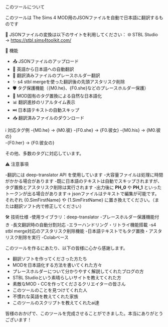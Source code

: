 このツールについて

このツールは The Sims 4 MOD用のJSONファイルを自動で日本語に翻訳するものです


🔄 JSONファイルの変換は以下のサイトを利用してください：
🌐 STBL Studio → https://stbl.sims4toolkit.com/


🔧 機能

- 📤 JSONファイルのアップロード
- 🔄 英語から日本語への自動翻訳
- 🔧 翻訳済みファイルのプレースホルダー翻訳
- ✨ s4 stbl mergeを使った翻訳後の先頭アスタリスク削除
- 🛡️ タグ保護機能（{M0.he}、{F0.she}などのプレースホルダー保護）
- 📝 MOD固有のタグ置換による自然な日本語化
- 📊 翻訳進捗のリアルタイム表示
- ⏭️ 日本語テキストの自動スキップ
- 📥 翻訳済みファイルのダウンロード



ℹ️ 対応タグ例
-{M0.he}   → {M0.彼} 
-{F0.she}  → {F0.彼女} 
-{M0.his}  → {M0.彼の}  
-{F0.her}  → {F0.彼女の}  

その他、多数のタグに対応しています。


⚠️ 注意事項

-翻訳には deep-translator API を使用しています
-大容量ファイルは処理に時間がかかる場合があります
-既に日本語のテキストは自動でスキップされますが、タグ置換とアスタリスク削除は実行されます
-出力後に __PH_0__ や __PH_1__ といったトークンが出る場合があります→ jsonファイルはテキストで編集が可能です。それぞれ {0.SimFirstName} や {1.SimFirstName} に置き換えてください。（または翻訳ソフト内で修正してください）


🛠️ 技術仕様
-使用ライブラリ：deep-translator
-プレースホルダー保護機能付き
-長文翻訳時の自動分割対応
-エラーハンドリング・リトライ機能搭載
-s4 stbl merge対応のアスタリスク削除機能
-日本語テキストでもタグ置換・アスタリスク削除を実行
-Colabベース











このツールを作るにあたり、以下の皆様に心から感謝します。

- 翻訳ソフトを作ってくださった方たち  
- MODを日本語化する方法を書いてくれた方々  
- プレースホルダーについて分かりやすく解説してくれたブログの方  
- STBL Studioという素晴らしいサイトを教えてくれた方  
- 素敵なMOD・CCを作ってくださるクリエイターの皆さん  
- このツールのことを見つけてくれた人  
- 不慣れな英語を教えてくれた家族
- このツールのスクリプトを教えてくれたai達

皆様のおかげで、このツールを完成させることができました。本当にありがとうございます！
